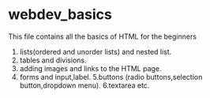 # webdev_basics
This file contains all the basics of HTML for the beginners
1. lists(ordered and unorder lists) and nested list.
2. tables and divisions.
3. adding images and links to the HTML page.
4. forms and input,label.
5.buttons (radio buttons,selection button,dropdown menu).
6.textarea etc.

